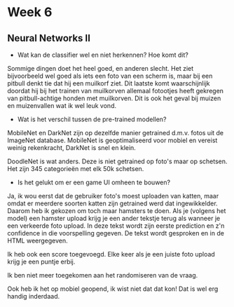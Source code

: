 # Week 6

## Neural Networks II

- Wat kan de classifier wel en niet herkennen? Hoe komt dit?

Sommige dingen doet het heel goed, en anderen slecht. Het ziet bijvoorbeeld wel goed als iets een foto van een scherm is, maar bij een pitbull denkt tie dat hij een muilkorf ziet. Dit laatste komt waarschijnlijk doordat hij bij het trainen van muilkorven allemaal fotootjes heeft gekregen van pitbull-achtige honden met muilkorven. Dit is ook het geval bij muizen en muizenvallen wat ik wel leuk vond.

- Wat is het verschil tussen de pre-trained modellen?

MobileNet en DarkNet zijn op dezelfde manier getrained d.m.v. fotos uit de ImageNet database. MobileNet is geoptimaliseerd voor mobiel en vereist weinig rekenkracht, DarkNet is snel en klein.

DoodleNet is wat anders. Deze is niet getrained op foto's maar op schetsen. Het zijn 345 categorieën met elk 50k schetsen. 

- Is het gelukt om er een game UI omheen te bouwen?

Ja, ik wou eerst dat de gebruiker foto's moest uploaden van katten, maar omdat er meerdere soorten katten zijn getrained werd dat ingewikkelder. Daarom heb ik gekozen om toch maar hamsters te doen. Als je (volgens het model) een hamster upload krijg je een ander tekstje terug als wanneer je een verkeerde foto upload. In deze tekst wordt zijn eerste prediction en z'n confidence in die voorspelling gegeven. De tekst wordt gesproken en in de HTML weergegeven.

Ik heb ook een score toegevoegd. Elke keer als je een juiste foto upload krijg je een puntje erbij.

Ik ben niet meer toegekomen aan het randomiseren van de vraag.

Ook heb ik het op mobiel geopend, ik wist niet dat dat kon! Dat is wel erg handig inderdaad.